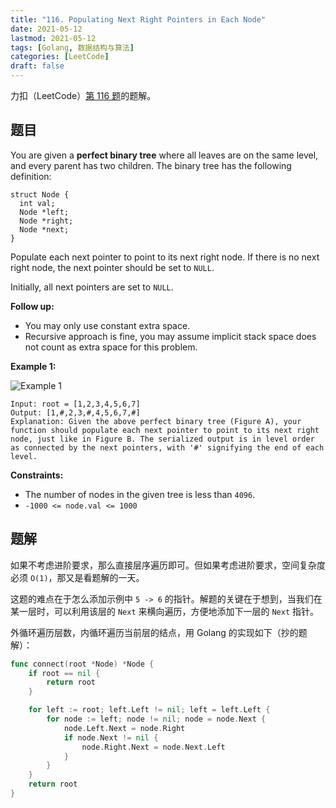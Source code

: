 ```yaml
---
title: "116. Populating Next Right Pointers in Each Node"
date: 2021-05-12
lastmod: 2021-05-12
tags: [Golang, 数据结构与算法]
categories: [LeetCode]
draft: false
---
```


力扣（LeetCode）[第 116 题](https://leetcode-cn.com/problems/populating-next-right-pointers-in-each-node)的题解。

<!--more-->

## 题目

You are given a **perfect binary tree** where all leaves are on the same level, and every parent has two children. The binary tree has the following definition:

```text
struct Node {
  int val;
  Node *left;
  Node *right;
  Node *next;
}
```

Populate each next pointer to point to its next right node. If there is no next right node, the next pointer should be set to `NULL`.

Initially, all next pointers are set to `NULL`.

**Follow up:**

- You may only use constant extra space.
- Recursive approach is fine, you may assume implicit stack space does not count as extra space for this problem.

**Example 1:**

![Example 1](/images/leetcode/daily/116-populating-next-right-pointers-in-each-node/116_sample.png)

```text
Input: root = [1,2,3,4,5,6,7]
Output: [1,#,2,3,#,4,5,6,7,#]
Explanation: Given the above perfect binary tree (Figure A), your function should populate each next pointer to point to its next right node, just like in Figure B. The serialized output is in level order as connected by the next pointers, with '#' signifying the end of each level.
```

**Constraints:**

- The number of nodes in the given tree is less than `4096`.
- `-1000 <= node.val <= 1000`

## 题解

如果不考虑进阶要求，那么直接层序遍历即可。但如果考虑进阶要求，空间复杂度必须 `O(1)`，那又是看题解的一天。

这题的难点在于怎么添加示例中 `5 -> 6` 的指针。解题的关键在于想到，当我们在某一层时，可以利用该层的 `Next` 来横向遍历，方便地添加下一层的 `Next` 指针。

外循环遍历层数，内循环遍历当前层的结点，用 Golang 的实现如下（抄的题解）：

```go
func connect(root *Node) *Node {
    if root == nil {
        return root
    }

    for left := root; left.Left != nil; left = left.Left {
        for node := left; node != nil; node = node.Next {
            node.Left.Next = node.Right
            if node.Next != nil {
                node.Right.Next = node.Next.Left
            }
        }
    }
    return root
}
```
